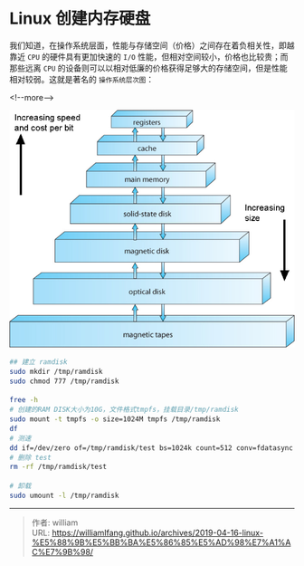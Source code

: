 # Linux 创建内存硬盘


我们知道，在操作系统层面，性能与存储空间（价格）之间存在着负相关性，即越靠近 `CPU` 的硬件具有更加快速的 `I/O` 性能，但相对空间较小，价格也比较贵；而那些远离 `CPU` 的设备则可以以相对低廉的价格获得足够大的存储空间，但是性能相对较弱。这就是著名的 `操作系统层次图`：

&lt;!--more--&gt;


![操作系统层次图](/images/2019-04-16-Linux-创建内存硬盘/1_4_StorageDeviceHierarchy.jpg)


```bash
## 建立 ramdisk
sudo mkdir /tmp/ramdisk
sudo chmod 777 /tmp/ramdisk

free -h
# 创建的RAM DISK大小为10G，文件格式tmpfs，挂载目录/tmp/ramdisk
sudo mount -t tmpfs -o size=1024M tmpfs /tmp/ramdisk
df
# 测速
dd if=/dev/zero of=/tmp/ramdisk/test bs=1024k count=512 conv=fdatasync
# 删除 test
rm -rf /tmp/ramdisk/test

# 卸载
sudo umount -l /tmp/ramdisk
```



---

> 作者: william  
> URL: https://williamlfang.github.io/archives/2019-04-16-linux-%E5%88%9B%E5%BB%BA%E5%86%85%E5%AD%98%E7%A1%AC%E7%9B%98/  

